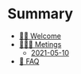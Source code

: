 # Summary

- [👋🏽 Welcome](./welcome.md)
- [👨‍👩‍👧 Metings](./meetings.md)
    - [2021-05-10](./meetings/2021-05-10.md)
- [🤔 FAQ](./faq.md)